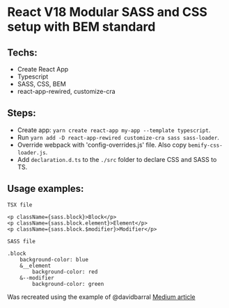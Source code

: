 # React V18 Modular SASS and CSS setup with BEM standard

## Techs:
- Create React App
- Typescript
- SASS, CSS, BEM
- react-app-rewired, customize-cra

## Steps:
- Create app: `yarn create react-app my-app --template typescript`.
- Run `yarn add -D react-app-rewired customize-cra sass sass-loader`.
- Override webpack with 'config-overrides.js' file. Also copy `bemify-css-loader.js`.
- Add `declaration.d.ts` to the `./src` folder to declare CSS and SASS to TS.

## Usage examples:
`TSX file`
```
<p className={sass.block}>Block</p>
<p className={sass.block.element}>Element</p>
<p className={sass.block.$modifier}>Modifier</p>
```

`SASS file`
```
.block
	background-color: blue
	&__element
		background-color: red
	&--modifier
		background-color: green
```



Was recreated using the example of @davidbarral
[Medium article](https://medium.com/trabe/using-bem-conventions-in-css-modules-leveraging-custom-webpack-loaders-fd985f72bcb2)
